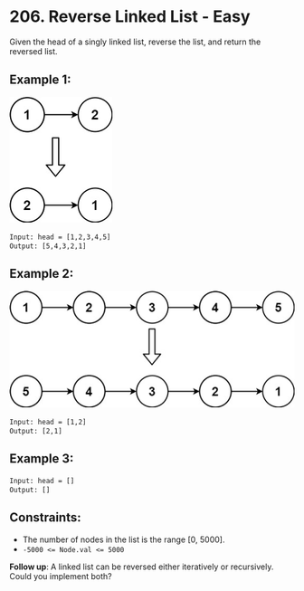 # 206. Reverse Linked List - Easy

Given the head of a singly linked list, reverse the list, and return the reversed list.

## Example 1:

![reverse_linked_list_ex1](images/reverse_linked_list_ex1.png)

```
Input: head = [1,2,3,4,5]
Output: [5,4,3,2,1]
```

## Example 2:

![reverse_linked_list_ex2](images/reverse_linked_list_ex2.png)

```
Input: head = [1,2]
Output: [2,1]
```

## Example 3:

```
Input: head = []
Output: []
```

## Constraints:

- The number of nodes in the list is the range [0, 5000].
- `-5000 <= Node.val <= 5000`

**Follow up**: A linked list can be reversed either iteratively or recursively. Could you implement both?
